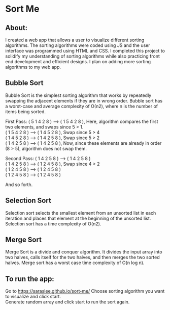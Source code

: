 # Sort Me


## About: 
I created a web app that allows a user to visualize different sorting algorithms.  The sorting algorithms were coded using JS and the user interface was programmed using HTML and CSS.  I completed this project to solidify my understanding of sorting algorithms while also practicing front end development and efficient designs.  I plan on adding more sorting algorithms to my web app.  


## Bubble Sort 
Bubble Sort is the simplest sorting algorithm that works by repeatedly swapping the adjacent elements if they are in wrong order. Bubble sort has a worst-case and average complexity of О(n2), where n is the number of items being sorted. 

First Pass:
( 5 1 4 2 8 ) –> ( 1 5 4 2 8 ), Here, algorithm compares the first two elements, and swaps since 5 > 1.  <br />
( 1 5 4 2 8 ) –>  ( 1 4 5 2 8 ), Swap since 5 > 4 <br />
( 1 4 5 2 8 ) –>  ( 1 4 2 5 8 ), Swap since 5 > 2 <br />
( 1 4 2 5 8 ) –> ( 1 4 2 5 8 ), Now, since these elements are already in order (8 > 5), algorithm does not swap them. <br />

Second Pass:
( 1 4 2 5 8 ) –> ( 1 4 2 5 8 ) <br />
( 1 4 2 5 8 ) –> ( 1 2 4 5 8 ), Swap since 4 > 2 <br />
( 1 2 4 5 8 ) –> ( 1 2 4 5 8 ) <br />
( 1 2 4 5 8 ) –>  ( 1 2 4 5 8 ) <br />

And so forth.   <br />


## Selection Sort
Selection sort selects the smallest element from an unsorted list in each iteration and places that element at the beginning of the unsorted list.  Selection sort has a time complexity of O(n2).

## Merge Sort 
Merge Sort is a divide and conquer algorithm. It divides the input array into two halves, calls itself for the two halves, and then merges the two sorted halves.  Merge sort has a worst case time complexity of O(n log n).  

## To run the app:
Go to https://saraslee.github.io/sort-me/
Choose sorting algorithm you want to visualize and click start.  
Generate random array and click start to run the sort again.  




